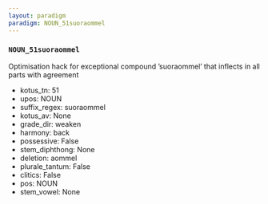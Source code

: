 ```yaml
---
layout: paradigm
paradigm: NOUN_51suoraommel
---
```

### ` NOUN_51suoraommel `

Optimisation hack for exceptional compound ’suoraommel’ that inflects in all parts with agreement
* kotus_tn: 51
* upos: NOUN
* suffix_regex: suoraommel
* kotus_av: None
* grade_dir: weaken
* harmony: back
* possessive: False
* stem_diphthong: None
* deletion: aommel
* plurale_tantum: False
* clitics: False
* pos: NOUN
* stem_vowel: None
